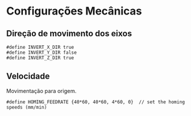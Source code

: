 # Configurações Mecânicas 

## Direção de movimento dos eixos
```
#define INVERT_X_DIR true    
#define INVERT_Y_DIR false     
#define INVERT_Z_DIR true   
```

## Velocidade 

Movimentação para origem. 
 
``` 
#define HOMING_FEEDRATE {40*60, 40*60, 4*60, 0}  // set the homing speeds (mm/min)

```
